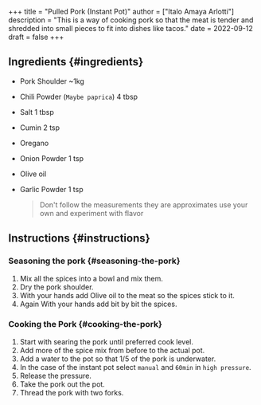 +++
title = "Pulled Pork (Instant Pot)"
author = ["Italo Amaya Arlotti"]
description = "This is a way of cooking pork so that the meat is tender and shredded into small pieces to fit into dishes like tacos."
date = 2022-09-12
draft = false
+++

## Ingredients {#ingredients}

-   Pork Shoulder ~1kg
-   Chili Powder (`Maybe paprica`) 4 tbsp
-   Salt 1 tbsp
-   Cumin 2 tsp
-   Oregano
-   Onion Powder 1 tsp
-   Olive oil
-   Garlic Powder 1 tsp

    > Don't follow the measurements they are approximates use your own and experiment with flavor


## Instructions {#instructions}


### Seasoning the pork {#seasoning-the-pork}

1.  Mix all the spices into a bowl and mix them.
2.  Dry the pork shoulder.
3.  With your hands add Olive oil to the meat so the spices stick to it.
4.  Again With your hands add bit by bit the spices.


### Cooking the Pork {#cooking-the-pork}

1.  Start with searing the pork until preferred cook level.
2.  Add more of the spice mix from before to the actual pot.
3.  Add a water to the pot so that 1/5 of the pork is underwater.
4.  In the case of the instant pot select `manual` and `60min` in `high pressure`.
5.  Release the pressure.
6.  Take the pork out the pot.
7.  Thread the pork with two forks.

